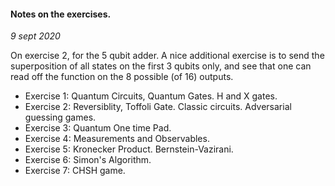 #### Notes on the exercises.


_9 sept 2020_

On exercise 2, for the 5 qubit adder. A nice additional exercise is to send the superposition of all states on the first 3 qubits only, and see that one can read off the function on the 8 possible (of 16) outputs.

- Exercise 1: Quantum Circuits, Quantum Gates. H and X gates.
- Exercise 2: Reversiblity, Toffoli Gate. Classic circuits. Adversarial guessing games.
- Exercise 3: Quantum One time Pad.
- Exercise 4: Measurements and Observables.
- Exercise 5: Kronecker Product. Bernstein-Vazirani.
- Exercise 6: Simon's Algorithm.
- Exercise 7: CHSH game.

